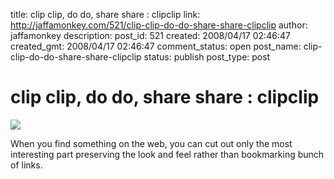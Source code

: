 title: clip clip, do do, share share : clipclip
link: http://jaffamonkey.com/521/clip-clip-do-do-share-share-clipclip
author: jaffamonkey
description: 
post_id: 521
created: 2008/04/17 02:46:47
created_gmt: 2008/04/17 02:46:47
comment_status: open
post_name: clip-clip-do-do-share-share-clipclip
status: publish
post_type: post

# clip clip, do do, share share : clipclip

![](http://www.clipclip.org/images/logo.gif)  


When you find something on the web, you can cut out only the most interesting part preserving the look and feel rather than bookmarking bunch of links.